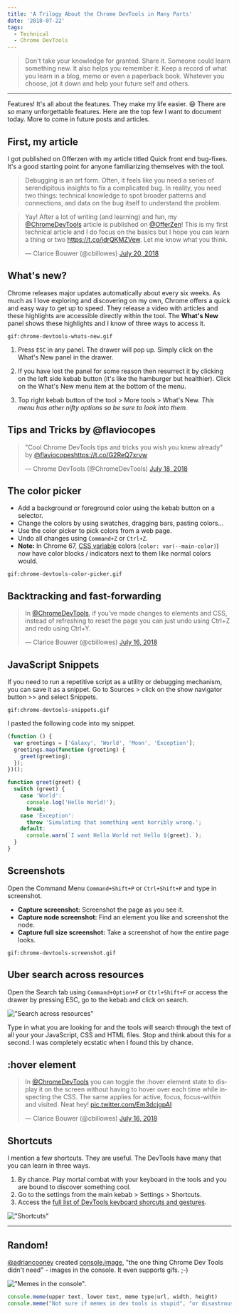 ```yaml
---
title: 'A Trilogy About the Chrome DevTools in Many Parts'
date: '2018-07-22'
tags:
  - Technical
  - Chrome DevTools
---
```


> Don't take your knowledge for granted. Share it. Someone could learn something new. It also helps you remember it. Keep a record of what you learn in a blog, memo or even a paperback book. Whatever you choose, jot it down and help your future self and others.

---

Features! It's all about the features. They make my life easier. 😄
There are so many unforgettable features. Here are the top few I want to document today. More to come in future posts and articles.

## First, my article

I got published on Offerzen with my article titled Quick front end bug-fixes. It's a good starting point for anyone familiarizing themselves with the tool.

> Debugging is an art form. Often, it feels like you need a series of serendipitous insights to fix a complicated bug. In reality, you need two things: technical knowledge to spot broader patterns and connections, and data on the bug itself to understand the problem.

<blockquote class="twitter-tweet" data-lang="en"><p lang="en" dir="ltr">Yay! After a lot of writing (and learning) and fun, my <a href="https://twitter.com/ChromeDevTools?ref_src=twsrc%5Etfw">@ChromeDevTools</a> article is published on <a href="https://twitter.com/OfferZen?ref_src=twsrc%5Etfw">@OfferZen</a>! This is my first technical article and I do focus on the basics but I hope you can learn a thing or two <a href="https://t.co/idrQKMZVew">https://t.co/idrQKMZVew</a>. Let me know what you think.</p>&mdash; Clarice Bouwer (@cbillowes) <a href="https://twitter.com/cbillowes/status/1020240152009019392?ref_src=twsrc%5Etfw">July 20, 2018</a></blockquote>

## What's new?

Chrome releases major updates automatically about every six weeks. As much as I love exploring and discovering on my own, Chrome offers a quick and easy way to get up to speed. They release a video with articles and these highlights are accessible directly within the tool. The **What's New** panel shows these highlights and I know of three ways to access it.

`gif:chrome-devtools-whats-new.gif`

1. Press `ESC` in any panel. The drawer will pop up. Simply click on the What's New panel in the drawer.

2. If you have lost the panel for some reason then resurrect it by clicking on the left side kebab button (it's like the hamburger but healthier). Click on the What's New menu item at the bottom of the menu.

3. Top right kebab button of the tool > More tools > What's New. _This menu has other nifty options so be sure to look into them._

## Tips and Tricks by @flaviocopes

<blockquote class="twitter-tweet" data-lang="en"><p lang="en" dir="ltr">&quot;Cool Chrome DevTools tips and tricks you wish you knew already&quot; by <a href="https://twitter.com/flaviocopes?ref_src=twsrc%5Etfw">@flaviocopes</a><a href="https://t.co/G2ReQ7xrvw">https://t.co/G2ReQ7xrvw</a></p>&mdash; Chrome DevTools (@ChromeDevTools) <a href="https://twitter.com/ChromeDevTools/status/1019627868500955137?ref_src=twsrc%5Etfw">July 18, 2018</a></blockquote>

## The color picker

- Add a background or foreground color using the kebab button on a selector.
- Change the colors by using swatches, dragging bars, pasting colors...
- Use the color picker to pick colors from a web page.
- Undo all changes using `Command+Z` or `Ctrl+Z`.
- **Note:** In Chrome 67, [CSS variable](https://developer.mozilla.org/en-US/docs/Web/CSS/Using_CSS_variables) colors (`color: var(--main-color)`) now have color blocks / indicators next to them like normal colors would.

`gif:chrome-devtools-color-picker.gif`

## Backtracking and fast-forwarding

<blockquote class="twitter-tweet" data-lang="en"><p lang="en" dir="ltr">In <a href="https://twitter.com/ChromeDevTools?ref_src=twsrc%5Etfw">@ChromeDevTools</a>, if you&#39;ve made changes to elements and CSS, instead of refreshing to reset the page you can just undo using Ctrl+Z and redo using Ctrl+Y.</p>&mdash; Clarice Bouwer (@cbillowes) <a href="https://twitter.com/cbillowes/status/1018851449273380864?ref_src=twsrc%5Etfw">July 16, 2018</a></blockquote>

## JavaScript Snippets

If you need to run a repetitive script as a utility or debugging mechanism, you can save it as a snippet. Go to Sources > click on the show navigator button >> and select Snippets.

`gif:chrome-devtools-snippets.gif`

I pasted the following code into my snippet.

```javascript
(function () {
  var greetings = ['Galaxy', 'World', 'Moon', 'Exception'];
  greetings.map(function (greeting) {
    greet(greeting);
  });
})();

function greet(greet) {
  switch (greet) {
    case 'World':
      console.log('Hello World!');
      break;
    case 'Exception':
      throw 'Simulating that something went horribly wrong.';
    default:
      console.warn(`I want Hello World not Hello ${greet}.`);
  }
}
```

## Screenshots

Open the Command Menu
`Command+Shift+P` or `Ctrl+Shift+P` and type in screenshot.

- **Capture screenshot:** Screenshot the page as you see it.
- **Capture node screenshot:** Find an element you like and screenshot the node.
- **Capture full size screenshot:** Take a screenshot of how the entire page looks.

`gif:chrome-devtools-screenshot.gif`

## Uber search across resources

Open the Search tab using `Command+Option+F` or `Ctrl+Shift+F` or access the drawer by pressing ESC, go to the kebab and click on search.

!["Search across resources"](search-post.png)

Type in what you are looking for and the tools will search through the text of all your your JavaScript, CSS and HTML files. Stop and think about this for a second. I was completely ecstatic when I found this by chance.

## :hover element

<blockquote class="twitter-tweet" data-lang="en"><p lang="en" dir="ltr">In <a href="https://twitter.com/ChromeDevTools?ref_src=twsrc%5Etfw">@ChromeDevTools</a> you can toggle the :hover element state to display it on the screen without having to hover over each time while inspecting the CSS. The same applies for active, focus, focus-within and visited. Neat hey! <a href="https://t.co/Em3dcjgpAI">pic.twitter.com/Em3dcjgpAI</a></p>&mdash; Clarice Bouwer (@cbillowes) <a href="https://twitter.com/cbillowes/status/1018852228399058944?ref_src=twsrc%5Etfw">July 16, 2018</a></blockquote>

## Shortcuts

I mention a few shortcuts. They are useful. The DevTools have many that you can learn in three ways.

1. By chance. Play mortal combat with your keyboard in the tools and you are bound to discover something cool.
2. Go to the settings from the main kebab > Settings > Shortcuts.
3. Access the [full list of DevTools keyboard shorcuts and gestures](https://developers.google.com/web/tools/chrome-devtools/shortcuts).

!["Shortcuts"](shortcuts.png)

---

## Random!

[@adriancooney](https://github.com/adriancooney) created [console.image](https://github.com/adriancooney/console.image), "the one thing Chrome Dev Tools didn't need" - images in the console. It even supports gifs. ;-)

!["Memes in the console"](meme.png).

```js
console.meme(upper text, lower text, meme type|url, width, height)
console.meme("Not sure if memes in dev tools is stupid", "or disastrous.", "Not Sure Fry", 400, 300);
```

